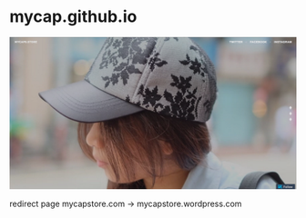 # mycap.github.io


![Alt text](https://github.com/topetxboo/mycap.github.io/blob/master/frontpage.png)


redirect page
mycapstore.com  ->  mycapstore.wordpress.com
